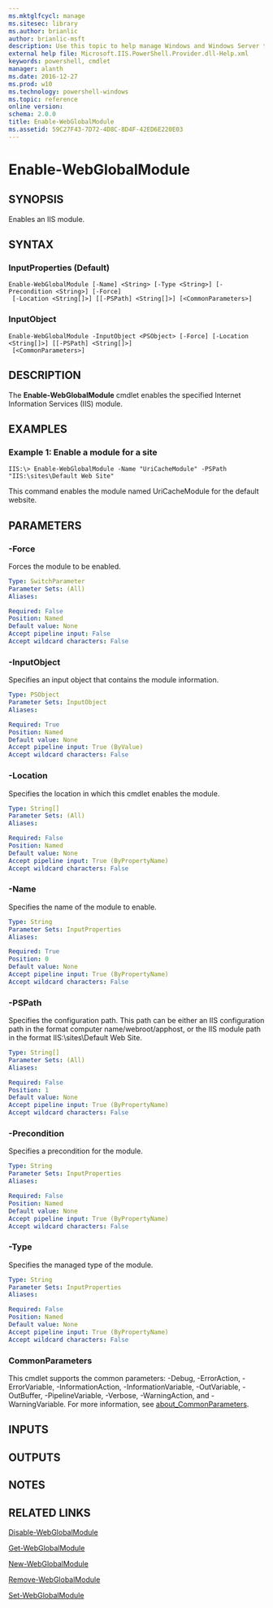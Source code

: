 ```yaml
---
ms.mktglfcycl: manage
ms.sitesec: library
ms.author: brianlic
author: brianlic-msft
description: Use this topic to help manage Windows and Windows Server technologies with Windows PowerShell.
external help file: Microsoft.IIS.PowerShell.Provider.dll-Help.xml
keywords: powershell, cmdlet
manager: alanth
ms.date: 2016-12-27
ms.prod: w10
ms.technology: powershell-windows
ms.topic: reference
online version: 
schema: 2.0.0
title: Enable-WebGlobalModule
ms.assetid: 59C27F43-7D72-4D8C-8D4F-42ED6E220E03
---
```


# Enable-WebGlobalModule

## SYNOPSIS
Enables an IIS module.

## SYNTAX

### InputProperties (Default)
```
Enable-WebGlobalModule [-Name] <String> [-Type <String>] [-Precondition <String>] [-Force]
 [-Location <String[]>] [[-PSPath] <String[]>] [<CommonParameters>]
```

### InputObject
```
Enable-WebGlobalModule -InputObject <PSObject> [-Force] [-Location <String[]>] [[-PSPath] <String[]>]
 [<CommonParameters>]
```

## DESCRIPTION
The **Enable-WebGlobalModule** cmdlet enables the specified Internet Information Services (IIS) module.

## EXAMPLES

### Example 1: Enable a module for a site
```
IIS:\> Enable-WebGlobalModule -Name "UriCacheModule" -PSPath "IIS:\sites\Default Web Site"
```

This command enables the module named UriCacheModule for the default website.

## PARAMETERS

### -Force
Forces the module to be enabled.

```yaml
Type: SwitchParameter
Parameter Sets: (All)
Aliases: 

Required: False
Position: Named
Default value: None
Accept pipeline input: False
Accept wildcard characters: False
```

### -InputObject
Specifies an input object that contains the module information.

```yaml
Type: PSObject
Parameter Sets: InputObject
Aliases: 

Required: True
Position: Named
Default value: None
Accept pipeline input: True (ByValue)
Accept wildcard characters: False
```

### -Location
Specifies the location in which this cmdlet enables the module.

```yaml
Type: String[]
Parameter Sets: (All)
Aliases: 

Required: False
Position: Named
Default value: None
Accept pipeline input: True (ByPropertyName)
Accept wildcard characters: False
```

### -Name
Specifies the name of the module to enable.

```yaml
Type: String
Parameter Sets: InputProperties
Aliases: 

Required: True
Position: 0
Default value: None
Accept pipeline input: True (ByPropertyName)
Accept wildcard characters: False
```

### -PSPath
Specifies the configuration path.
This path can be either an IIS configuration path in the format computer name/webroot/apphost, or the IIS module path in the format IIS:\sites\Default Web Site.

```yaml
Type: String[]
Parameter Sets: (All)
Aliases: 

Required: False
Position: 1
Default value: None
Accept pipeline input: True (ByPropertyName)
Accept wildcard characters: False
```

### -Precondition
Specifies a precondition for the module.

```yaml
Type: String
Parameter Sets: InputProperties
Aliases: 

Required: False
Position: Named
Default value: None
Accept pipeline input: True (ByPropertyName)
Accept wildcard characters: False
```

### -Type
Specifies the managed type of the module.

```yaml
Type: String
Parameter Sets: InputProperties
Aliases: 

Required: False
Position: Named
Default value: None
Accept pipeline input: True (ByPropertyName)
Accept wildcard characters: False
```

### CommonParameters
This cmdlet supports the common parameters: -Debug, -ErrorAction, -ErrorVariable, -InformationAction, -InformationVariable, -OutVariable, -OutBuffer, -PipelineVariable, -Verbose, -WarningAction, and -WarningVariable. For more information, see [about_CommonParameters](http://go.microsoft.com/fwlink/?LinkID=113216).

## INPUTS

## OUTPUTS

## NOTES

## RELATED LINKS

[Disable-WebGlobalModule](./Disable-WebGlobalModule.md)

[Get-WebGlobalModule](./Get-WebGlobalModule.md)

[New-WebGlobalModule](./New-WebGlobalModule.md)

[Remove-WebGlobalModule](./Remove-WebGlobalModule.md)

[Set-WebGlobalModule](./Set-WebGlobalModule.md)

